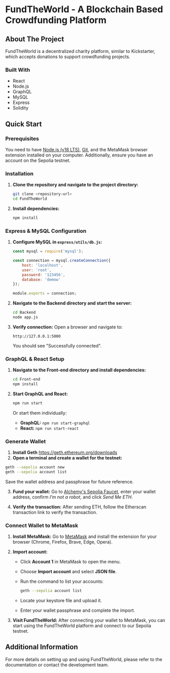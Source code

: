 # FundTheWorld - A Blockchain Based Crowdfunding Platform

## About The Project

FundTheWorld is a decentralized charity platform, similar to Kickstarter, which accepts donations to support crowdfunding projects.

### Built With

- React
- Node.js
- GraphQL
- MySQL
- Express
- Solidity

## Quick Start

### Prerequisites

You need to have [Node.js (v18 LTS)](https://nodejs.org/en/download/), [Git](https://git-scm.com/downloads), and the MetaMask browser extension installed on your computer. Additionally, ensure you have an account on the Sepolia testnet.

### Installation

1. **Clone the repository and navigate to the project directory:**

   ```sh
   git clone <repository-url>
   cd FundTheWorld
   ```

2. **Install dependencies:**

   ```sh
   npm install
   ```

### Express & MySQL Configuration

1. **Configure MySQL in `express/utils/db.js`:**

   ```javascript
   const mysql = require('mysql');
   
   const connection = mysql.createConnection({
       host: 'localhost',
       user: 'root',
       password: '123456',
       database: 'demow'
   });
   
   module.exports = connection;
   ```

2. **Navigate to the Backend directory and start the server:**

   ```sh
   cd Backend
   node app.js
   ```

3. **Verify connection:** Open a browser and navigate to:

   ```arduino
   http://127.0.0.1:5000
   ```

   You should see "Successfully connected".

### GraphQL & React Setup

1. **Navigate to the Front-end directory and install dependencies:**

   ```sh
   cd Front-end
   npm install
   ```

2. **Start GraphQL and React:**

   ```sh
   npm run start
   ```

   Or start them individually:

   - **GraphQL:** `npm run start-graphql`
   - **React:** `npm run start-react`

### Generate Wallet

1. **Install Geth** https://geth.ethereum.org/downloads
2. **Open a terminal and create a wallet for the testnet:**

```sh
geth --sepolia account new
geth --sepolia account list
```

Save the wallet address and passphrase for future reference.

3. **Fund your wallet:** Go to [Alchemy's Sepolia Faucet](https://www.alchemy.com/faucets/ethereum-sepolia), enter your wallet address, confirm *I’m not a robot*, and click *Send Me ETH*.

4. **Verify the transaction:** After sending ETH, follow the Etherscan transaction link to verify the transaction.

### Connect Wallet to MetaMask

1. **Install MetaMask:** Go to [MetaMask](https://metamask.io/) and install the extension for your browser (Chrome, Firefox, Brave, Edge, Opera).

2. **Import account:**

   - Click **Account 1** in MetaMask to open the menu.

   - Choose **Import account** and select **JSON file**.

   - Run the command to list your accounts:

     ```sh
     geth --sepolia account list
     ```

   - Locate your keystore file and upload it.

   - Enter your wallet passphrase and complete the import.

3. **Visit FundTheWorld:** After connecting your wallet to MetaMask, you can start using the FundTheWorld platform and connect to our Sepolia testnet.

## Additional Information

For more details on setting up and using FundTheWorld, please refer to the documentation or contact the development team.
